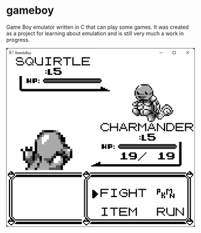 # gameboy
Game Boy emulator written in C that can play some games. It was created as a project for learning about emulation and is still very much a work in progress.

![Pokemon](https://raw.githubusercontent.com/beardsleymj/gameboy/master/screenshots/1.png)
